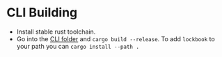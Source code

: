# CLI Building

- Install stable rust toolchain.
- Go into the [CLI folder](/clients/cli) and `cargo build --release`. To add `lockbook` to your path you can `cargo install --path .`